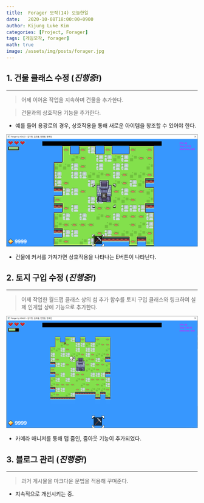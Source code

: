 ```yaml
---
title:  Forager 모작(14) 오늘한일
date:   2020-10-08T18:00:00+0900
author: Kijung Luke Kim
categories: [Project, Forager]
tags: [게임모작, forager]
math: true
image: /assets/img/posts/forager.jpg
---
```


## 1. 건물 클래스 수정 (*진행중!*)
---

> 어제 이어온 작업을 지속하며 건물을 추가한다.

> 건물과의 상호작용 기능을 추가한다.

- 예를 들어 용광로의 경우, 상호작용을 통해 새로운 아이템을 창조할 수 있어야 한다.
  
![20201008-1.png](/assets/img/posts/20201008-1.PNG)

- 건물에 커서를 가져가면 상호작용을 나타나는 E버튼이 나타난다.

## 2. 토지 구입 수정 (*진행중!*)
---
 
> 어제 작업한 월드맵 클래스 상의 섬 추가 함수를 토지 구입 클래스와 링크하여 실제 인게임 상에 기능으로 추가한다.

![20201008-2.png](/assets/img/posts/20201008-2.PNG)

- 카메라 매니저를 통해 맵 줌인, 줌아웃 기능이 추가되었다.

## 3. 블로그 관리 (*진행중!*)
---

> 과거 게시물을 마크다운 문법을 적용해 꾸며준다.

- 지속적으로 개선시키는 중.